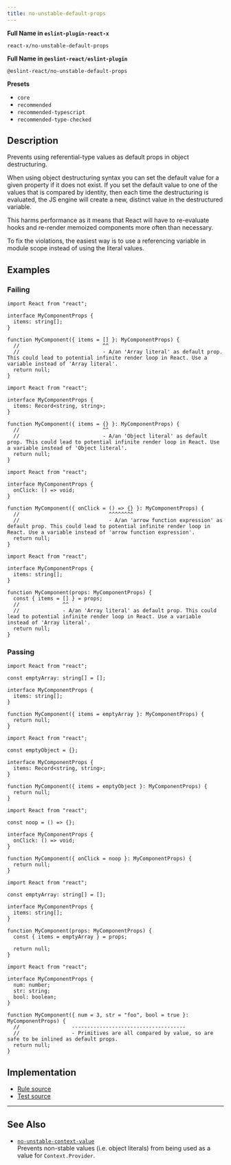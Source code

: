 ```yaml
---
title: no-unstable-default-props
---
```


**Full Name in `eslint-plugin-react-x`**

```plain copy
react-x/no-unstable-default-props
```

**Full Name in `@eslint-react/eslint-plugin`**

```plain copy
@eslint-react/no-unstable-default-props
```

**Presets**

- `core`
- `recommended`
- `recommended-typescript`
- `recommended-type-checked`

## Description

Prevents using referential-type values as default props in object destructuring.

When using object destructuring syntax you can set the default value for a given property if it does not exist. If you set the default value to one of the values that is compared by identity, then each time the destructuring is evaluated, the JS engine will create a new, distinct value in the destructured variable.

This harms performance as it means that React will have to re-evaluate hooks and re-render memoized components more often than necessary.

To fix the violations, the easiest way is to use a referencing variable in module scope instead of using the literal values.

## Examples

### Failing

```tsx
import React from "react";

interface MyComponentProps {
  items: string[];
}

function MyComponent({ items = [] }: MyComponentProps) {
  //                           ^^
  //                           - A/an 'Array literal' as default prop. This could lead to potential infinite render loop in React. Use a variable instead of 'Array literal'.
  return null;
}
```

```tsx
import React from "react";

interface MyComponentProps {
  items: Record<string, string>;
}

function MyComponent({ items = {} }: MyComponentProps) {
  //                           ^^
  //                           - A/an 'Object literal' as default prop. This could lead to potential infinite render loop in React. Use a variable instead of 'Object literal'.
  return null;
}
```

```tsx
import React from "react";

interface MyComponentProps {
  onClick: () => void;
}

function MyComponent({ onClick = () => {} }: MyComponentProps) {
  //                             ^^^^^^^^
  //                             - A/an 'arrow function expression' as default prop. This could lead to potential infinite render loop in React. Use a variable instead of 'arrow function expression'.
  return null;
}
```

```tsx
import React from "react";

interface MyComponentProps {
  items: string[];
}

function MyComponent(props: MyComponentProps) {
  const { items = [] } = props;
  //              ^^
  //              - A/an 'Array literal' as default prop. This could lead to potential infinite render loop in React. Use a variable instead of 'Array literal'.
  return null;
}
```

### Passing

```tsx
import React from "react";

const emptyArray: string[] = [];

interface MyComponentProps {
  items: string[];
}

function MyComponent({ items = emptyArray }: MyComponentProps) {
  return null;
}
```

```tsx
import React from "react";

const emptyObject = {};

interface MyComponentProps {
  items: Record<string, string>;
}

function MyComponent({ items = emptyObject }: MyComponentProps) {
  return null;
}
```

```tsx
import React from "react";

const noop = () => {};

interface MyComponentProps {
  onClick: () => void;
}

function MyComponent({ onClick = noop }: MyComponentProps) {
  return null;
}
```

```tsx
import React from "react";

const emptyArray: string[] = [];

interface MyComponentProps {
  items: string[];
}

function MyComponent(props: MyComponentProps) {
  const { items = emptyArray } = props;

  return null;
}
```

```tsx
import React from "react";

interface MyComponentProps {
  num: number;
  str: string;
  bool: boolean;
}

function MyComponent({ num = 3, str = "foo", bool = true }: MyComponentProps) {
  //                 -------------------------------------
  //                 - Primitives are all compared by value, so are safe to be inlined as default props.
  return null;
}
```

## Implementation

- [Rule source](https://github.com/Rel1cx/eslint-react/tree/main/packages/plugins/eslint-plugin-react-x/src/rules/no-unstable-default-props.ts)
- [Test source](https://github.com/Rel1cx/eslint-react/tree/main/packages/plugins/eslint-plugin-react-x/src/rules/no-unstable-default-props.spec.ts)

---

## See Also

- [`no-unstable-context-value`](./no-unstable-context-value)\
  Prevents non-stable values (i.e. object literals) from being used as a value for `Context.Provider`.
